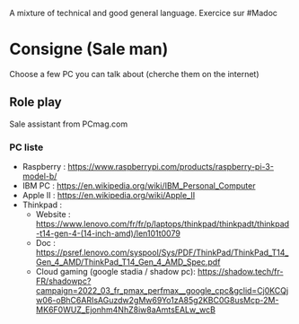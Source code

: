 A mixture of technical and good general language.
Exercice sur #Madoc  

# Consigne (Sale man)
Choose a few PC you can talk about (cherche them on the internet)
## Role play
Sale assistant from PCmag.com
### PC liste
- Raspberry : https://www.raspberrypi.com/products/raspberry-pi-3-model-b/
- IBM PC : https://en.wikipedia.org/wiki/IBM_Personal_Computer
- Apple II : https://en.wikipedia.org/wiki/Apple_II
- Thinkpad :
	- Website : https://www.lenovo.com/fr/fr/p/laptops/thinkpad/thinkpadt/thinkpad-t14-gen-4-(14-inch-amd)/len101t0079
	- Doc : https://psref.lenovo.com/syspool/Sys/PDF/ThinkPad/ThinkPad_T14_Gen_4_AMD/ThinkPad_T14_Gen_4_AMD_Spec.pdf
	- Cloud gaming (google stadia / shadow pc): https://shadow.tech/fr-FR/shadowpc?campaign=2022_03_fr_pmax_perfmax__google_cpc&gclid=Cj0KCQjw06-oBhC6ARIsAGuzdw2gMw69Yo1zA85g2KBC0G8usMcp-2M-MK6F0WUZ_Ejonhm4NhZ8iw8aAmtsEALw_wcB

